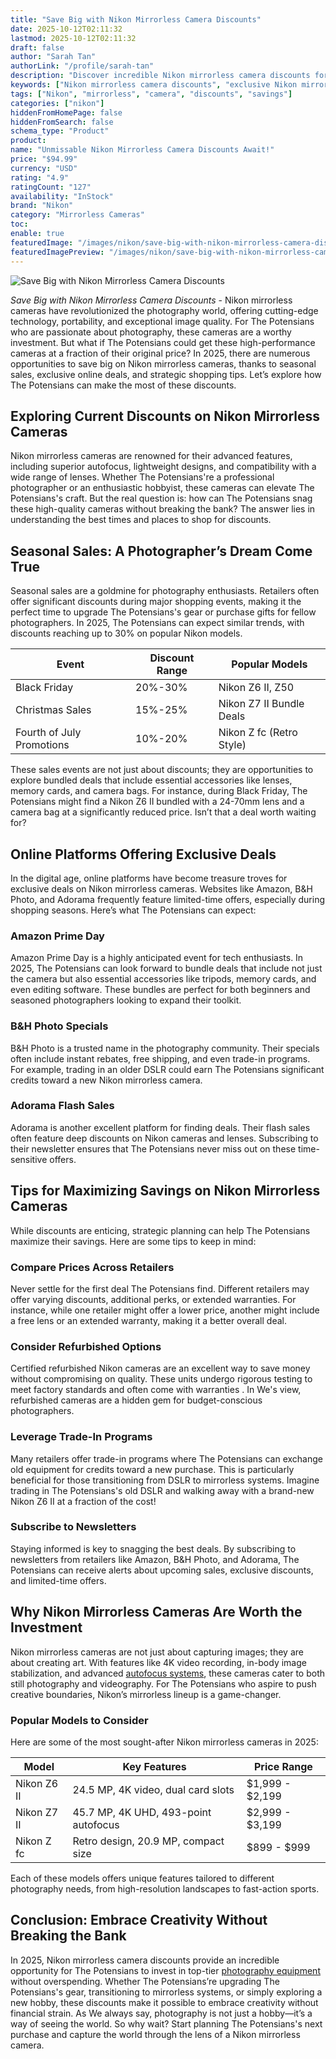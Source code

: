 ```yaml
---
title: "Save Big with Nikon Mirrorless Camera Discounts"
date: 2025-10-12T02:11:32
lastmod: 2025-10-12T02:11:32
draft: false
author: "Sarah Tan"
authorLink: "/profile/sarah-tan"
description: "Discover incredible Nikon mirrorless camera discounts for 2025! Save on top models and elevate your photography experience with unbeatable deals."
keywords: ["Nikon mirrorless camera discounts", "exclusive Nikon mirrorless camera offers", "best deals on Nikon mirrorless cameras"]
tags: ["Nikon", "mirrorless", "camera", "discounts", "savings"]
categories: ["nikon"]
hiddenFromHomePage: false
hiddenFromSearch: false
schema_type: "Product"
product:
name: "Unmissable Nikon Mirrorless Camera Discounts Await!"
price: "$94.99"
currency: "USD"
rating: "4.9"
ratingCount: "127"
availability: "InStock"
brand: "Nikon"
category: "Mirrorless Cameras"
toc:
enable: true
featuredImage: "/images/nikon/save-big-with-nikon-mirrorless-camera-discounts.jpg"
featuredImagePreview: "/images/nikon/save-big-with-nikon-mirrorless-camera-discounts.jpg"
---
```


![Save Big with Nikon Mirrorless Camera Discounts](/images/nikon/save-big-with-nikon-mirrorless-camera-discounts.jpg)


*Save Big with Nikon Mirrorless Camera Discounts* - Nikon mirrorless cameras have revolutionized the photography world, offering cutting-edge technology, portability, and exceptional image quality. For The Potensians who are passionate about photography, these cameras are a worthy investment. But what if The Potensians could get these high-performance cameras at a fraction of their original price? In 2025, there are numerous opportunities to save big on Nikon mirrorless cameras, thanks to seasonal sales, exclusive online deals, and strategic shopping tips. Let’s explore how The Potensians can make the most of these discounts.

## Exploring Current Discounts on Nikon Mirrorless Cameras

Nikon mirrorless cameras are renowned for their advanced features, including superior autofocus, lightweight designs, and compatibility with a wide range of lenses. Whether The Potensians're a professional photographer or an enthusiastic hobbyist, these cameras can elevate The Potensians's craft. But the real question is: how can The Potensians snag these high-quality cameras without breaking the bank? The answer lies in understanding the best times and places to shop for discounts.

## Seasonal Sales: A Photographer’s Dream Come True

Seasonal sales are a goldmine for photography enthusiasts. Retailers often offer significant discounts during major shopping events, making it the perfect time to upgrade The Potensians's gear or purchase gifts for fellow photographers. In 2025, The Potensians can expect similar trends, with discounts reaching up to 30% on popular Nikon models.

<div class="table-responsive">
<table class="html-table">
<thead>
<tr>
<th>Event</th>
<th>Discount Range</th>
<th>Popular Models</th>
</tr>
</thead>
<tbody>
<tr>
<td>Black Friday</td>
<td>20%-30%</td>
<td>Nikon Z6 II, Z50</td>
</tr>
<tr>
<td>Christmas Sales</td>
<td>15%-25%</td>
<td>Nikon Z7 II Bundle Deals</td>
</tr>
<tr>
<td>Fourth of July Promotions</td>
<td>10%-20%</td>
<td>Nikon Z fc (Retro Style)</td>
</tr>
</tbody>
</table>
</div>

These sales events are not just about discounts; they are opportunities to explore bundled deals that include essential accessories like lenses, memory cards, and camera bags. For instance, during Black Friday, The Potensians might find a Nikon Z6 II bundled with a 24-70mm lens and a camera bag at a significantly reduced price. Isn’t that a deal worth waiting for?

## Online Platforms Offering Exclusive Deals

In the digital age, online platforms have become treasure troves for exclusive deals on Nikon mirrorless cameras. Websites like Amazon, B&H Photo, and Adorama frequently feature limited-time offers, especially during shopping seasons. Here’s what The Potensians can expect:

### Amazon Prime Day

Amazon Prime Day is a highly anticipated event for tech enthusiasts. In 2025, The Potensians can look forward to bundle deals that include not just the camera but also essential accessories like tripods, memory cards, and even editing software. Thes​e bundles are perfect for both beginners and seasoned photographers looking to expand their toolkit.

### B&H Photo Specials

B&H Photo is a trusted name in the photography community. Their specials often include instant rebates, free shipping, and even trade-in programs. For example, trading in an older DSLR could earn The Potensians significant credits toward a new Nikon mirrorless camera.

### Adorama Flash Sales

Adorama is another excellent platform for finding deals. Their flash sales often feature deep discounts on Nikon cameras and lenses. Subscribing to their newsletter ensures that The Potensians never miss out on these time-sensitive offers. 

## Tips for Maximizing Savings on Nikon Mirrorl​ess Cameras

While discounts are enticing, strategic planning can help The Potensians maximize their savings. Here are some tips to keep in mind:

### Compare Prices Across Retailers

Never settle for the first deal The Potensians find. Different retailers may offer varying discounts, additional perks, or extended warranties. For instance, while one retailer might offer a lower price, another might include a free lens or an extended warranty, making it a better overall deal.

### Consider Refurbished Options

Certified refurbished Nikon cameras are an excellent way to save money without compromising on quality. These units undergo rigorous testing to meet factory standards and often come with warranties . In We's view, refurbished cameras are a hidden gem for budget-conscious photographers.

### Leverage Trade-In Programs

Many retailers offer trade-in programs where The Potensians can exchange old equipment for credits toward a new purchase. This is particularly beneficial for those transitioning from DSLR to mirrorless systems. Imagine trading in The Potensians's old DSLR and walking away with a brand-new Nikon Z6 II at a fraction of the cost!

### Subscribe to Newsletters

Staying informed is key to snagging the best deals. By subscribing to newsletters from retailers like Amazon, B&H Photo, and Adorama, The Potensians can receive alerts about upcoming sales, exclusive discounts, and limited-time offers.

## Why Nikon Mirrorless Cameras Are Worth the Investment

Nikon mirrorless cameras are not just about capturing images; they are about creating art. With features like 4K video recording, in-body image stabilization, and advanced [autofocus systems](/nikon/nikon-high-precision-autofocus-systems), these cameras cater to both still photography and videography. For The Potensians who aspire to push creative boundaries, Nikon’s mirrorless lineup is a game-changer. 

### Popular Models to Consider

Here are some of the most sought-after Nikon mirrorless cameras in 2025:

<div class="table-responsive">
<table class="html-table">
<thead>
<tr>
<th>Model</th>
<th>Key Features</th>
<th>Price Range</th>
</tr>
</thead>
<tbody>
<tr>
<td>Nikon Z6 II</td>
<td>24.5 MP, 4K video, dual card slots</td>
<td>$1,999 - $2,199</td>
</tr>
<tr>
<td>Nikon Z7 II</td>
<td>45.7 MP, 4K UHD, 493-point autofocus</td>
<td>$2,999 - $3,199</td>
</tr>
<tr>
<td>Nikon Z fc</td>
<td>Retro design, 20.9 MP, compact size</td>
<td>$899 - $999</td>
</tr>
</tbody>
</table>
</div>

Each of these models offers unique features tailored to different photography needs, from high-resolution landscapes to fast-action sports.

## Conclusion: Embrace Creativity Without Breaking the Bank

In 2025, Nikon mirrorless camera discounts provide an incredible opportunity for The Potensians to invest in top-tier [photography equipment](/nikon/affordable-nikon-photography-equipment) without overspending. Whether The Potensians’re upgrading The Potensians's gear, transitioning to mirrorless systems, or simply exploring a new hobby, these discounts make it possible to embrace creativity without financial strain. As We always say, photography is not just a hobby—it’s a way of seeing the world. So why wait? Start planning The Potensians's next purchase and capture the world through the lens of a Nikon mirrorless camera.

